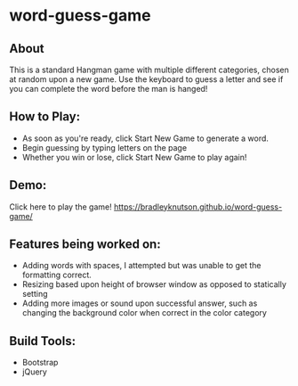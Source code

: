 # word-guess-game

## About
This is a standard Hangman game with multiple different categories, chosen at random upon a new game.  Use the keyboard to guess a letter and see if you can complete the word before the man is hanged!

## How to Play:
* As soon as you're ready, click Start New Game to generate a word.
* Begin guessing by typing letters on the page
* Whether you win or lose, click Start New Game to play again!

## Demo:
Click here to play the game! https://bradleyknutson.github.io/word-guess-game/

## Features being worked on:
* Adding words with spaces, I attempted but was unable to get the formatting correct.
* Resizing based upon height of browser window as opposed to statically setting
* Adding more images or sound upon successful answer, such as changing the background color when correct in the color category

## Build Tools:
* Bootstrap
* jQuery
